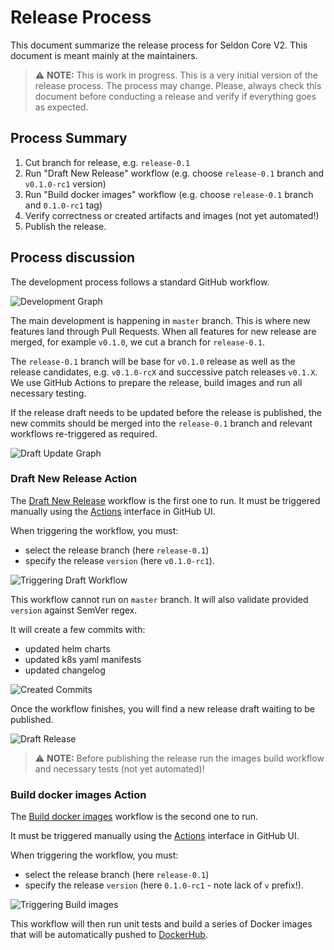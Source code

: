 # Release Process

This document summarize the release process for Seldon Core V2.
This document is meant mainly at the maintainers.



> :warning: **NOTE:** This is work in progress. This is a very initial version of the release process. The process may change. Please, always check this document before conducting a release and verify if everything goes as expected.



## Process Summary

1. Cut branch for release, e.g. `release-0.1`
2. Run "Draft New Release" workflow (e.g. choose `release-0.1` branch and `v0.1.0-rc1` version)
3. Run "Build docker images" workflow (e.g. choose `release-0.1` branch and `0.1.0-rc1` tag)
4. Verify correctness or created artifacts and images (not yet automated!)
5. Publish the release.


## Process discussion

The development process follows a standard GitHub workflow.

![Development Graph](.images/release-1.png)

The main development is happening in `master` branch.
This is where new features land through Pull Requests.
When all features for new release are merged, for example `v0.1.0`, we cut a branch for `release-0.1`.

The `release-0.1` branch will be base for `v0.1.0` release as well as the release candidates, e.g. `v0.1.0-rcX` and successive patch releases `v0.1.X`.
We use GitHub Actions to prepare the release, build images and run all necessary testing.

If the release draft needs to be updated before the release is published, the new commits should be merged into the `release-0.1` branch and relevant workflows re-triggered as required.

![Draft Update Graph](.images/release-2.png)


### Draft New Release Action

The [Draft New Release](./.github/workflows/draft-release.yml) workflow is the first one to run.
It must be triggered manually using the [Actions](https://github.com/SeldonIO/seldon-core/actions/workflows/draft-release.yml) interface in GitHub UI.

When triggering the workflow, you must:
- select the release branch (here `release-0.1`)
- specify the release `version` (here `v0.1.0-rc1`).

![Triggering Draft Workflow](.images/release-4.png)

This workflow cannot run on `master` branch.
It will also validate provided `version` against SemVer regex.

It will create a few commits with:
- updated helm charts
- updated k8s yaml manifests
- updated changelog

![Created Commits](.images/release-3.png)

Once the workflow finishes, you will find a new release draft waiting to be published.

![Draft Release](.images/release-5.png)

> :warning: **NOTE:** Before publishing the release run the images build workflow and necessary tests (not yet automated)!


### Build docker images Action

The [Build docker images](./.github/workflows/images.yml) workflow is the second one to run.

It must be triggered manually using the [Actions](https://github.com/SeldonIO/seldon-core/actions/workflows/draft-release.yml) interface in GitHub UI.

When triggering the workflow, you must:
- select the release branch (here `release-0.1`)
- specify the release `version` (here `0.1.0-rc1` - note lack of `v` prefix!).

![Triggering Build images](.images/release-6.png)

This workflow will then run unit tests and build a series of Docker images that will be automatically pushed to [DockerHub](https://hub.docker.com/).
